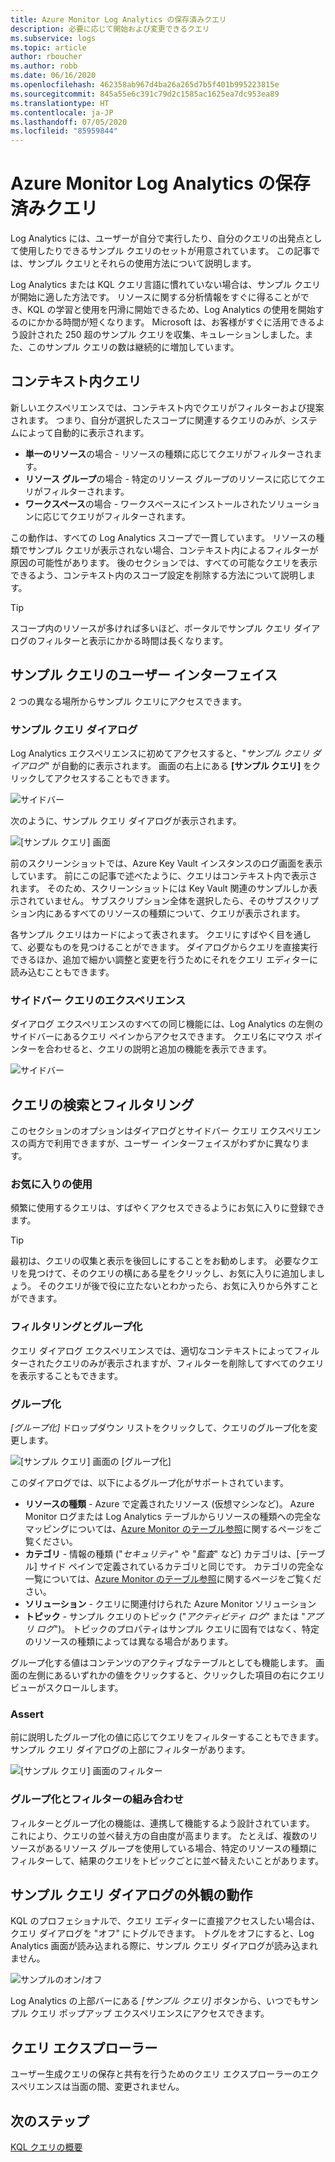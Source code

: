 ```yaml
---
title: Azure Monitor Log Analytics の保存済みクエリ
description: 必要に応じて開始および変更できるクエリ
ms.subservice: logs
ms.topic: article
author: rboucher
ms.author: robb
ms.date: 06/16/2020
ms.openlocfilehash: 462358ab967d4ba26a265d7b5f401b995223815e
ms.sourcegitcommit: 845a55e6c391c79d2c1585ac1625ea7dc953ea89
ms.translationtype: HT
ms.contentlocale: ja-JP
ms.lasthandoff: 07/05/2020
ms.locfileid: "85959844"
---
```

# <a name="saved-queries-in-azure-monitor-log-analytics"></a>Azure Monitor Log Analytics の保存済みクエリ

Log Analytics には、ユーザーが自分で実行したり、自分のクエリの出発点として使用したりできるサンプル クエリのセットが用意されています。 この記事では、サンプル クエリとそれらの使用方法について説明します。

Log Analytics または KQL クエリ言語に慣れていない場合は、サンプル クエリが開始に適した方法です。 リソースに関する分析情報をすぐに得ることができ、KQL の学習と使用を円滑に開始できるため、Log Analytics の使用を開始するのにかかる時間が短くなります。 Microsoft は、お客様がすぐに活用できるよう設計された 250 超のサンプル クエリを収集、キュレーションしました。また、このサンプル クエリの数は継続的に増加しています。

## <a name="in-context-queries"></a>コンテキスト内クエリ

新しいエクスペリエンスでは、コンテキスト内でクエリがフィルターおよび提案されます。 つまり、自分が選択したスコープに関連するクエリのみが、システムによって自動的に表示されます。

- **単一のリソース**の場合 - リソースの種類に応じてクエリがフィルターされます。
- **リソース グループ**の場合 - 特定のリソース グループのリソースに応じてクエリがフィルターされます。
- **ワークスペース**の場合 - ワークスペースにインストールされたソリューションに応じてクエリがフィルターされます。

この動作は、すべての Log Analytics スコープで一貫しています。 リソースの種類でサンプル クエリが表示されない場合、コンテキスト内によるフィルターが原因の可能性があります。 後のセクションでは、すべての可能なクエリを表示できるよう、コンテキスト内のスコープ設定を削除する方法について説明します。

> [!TIP]
> スコープ内のリソースが多ければ多いほど、ポータルでサンプル クエリ ダイアログのフィルターと表示にかかる時間は長くなります。

## <a name="example-query-user-interface"></a>サンプル クエリのユーザー インターフェイス

2 つの異なる場所からサンプル クエリにアクセスできます。

### <a name="example-query-dialog"></a>サンプル クエリ ダイアログ

Log Analytics エクスペリエンスに初めてアクセスすると、"*サンプル クエリ ダイアログ*" が自動的に表示されます。  画面の右上にある **[サンプル クエリ]** をクリックしてアクセスすることもできます。

![サイドバー](media/saved-queries/sidebar-2.png)

次のように、サンプル クエリ ダイアログが表示されます。  

![[サンプル クエリ] 画面](media/saved-queries/example-query-start.png)

前のスクリーンショットでは、Azure Key Vault インスタンスのログ画面を表示しています。 前にこの記事で述べたように、クエリはコンテキスト内で表示されます。  そのため、スクリーンショットには Key Vault 関連のサンプルしか表示されていません。 サブスクリプション全体を選択したら、そのサブスクリプション内にあるすべてのリソースの種類について、クエリが表示されます。  

各サンプル クエリはカードによって表されます。 クエリにすばやく目を通して、必要なものを見つけることができます。 ダイアログからクエリを直接実行できるほか、追加で細かい調整と変更を行うためにそれをクエリ エディターに読み込むこともできます。

### <a name="sidebar-query-experience"></a>サイドバー クエリのエクスペリエンス

ダイアログ エクスペリエンスのすべての同じ機能には、Log Analytics の左側のサイドバーにあるクエリ ペインからアクセスできます。 クエリ名にマウス ポインターを合わせると、クエリの説明と追加の機能を表示できます。

![サイドバー](media/saved-queries/sidebar-3.png)

## <a name="finding-and-filtering-queries"></a>クエリの検索とフィルタリング

このセクションのオプションはダイアログとサイドバー クエリ エクスペリエンスの両方で利用できますが、ユーザー インターフェイスがわずかに異なります。  

### <a name="use-favorites"></a>お気に入りの使用

頻繁に使用するクエリは、すばやくアクセスできるようにお気に入りに登録できます。

> [!TIP]
> 最初は、クエリの収集と表示を後回しにすることをお勧めします。 必要なクエリを見つけて、そのクエリの横にある星をクリックし、お気に入りに追加しましょう。 そのクエリが後で役に立たないとわかったら、お気に入りから外すことができます。  

### <a name="filtering-and-group-by"></a>フィルタリングとグループ化

クエリ ダイアログ エクスペリエンスでは、適切なコンテキストによってフィルターされたクエリのみが表示されますが、フィルターを削除してすべてのクエリを表示することもできます。

### <a name="group-by"></a>グループ化

*[グループ化]* ドロップダウン リストをクリックして、クエリのグループ化を変更します。

![[サンプル クエリ] 画面の [グループ化]](media/saved-queries/example-query-groupby.png)

このダイアログでは、以下によるグループ化がサポートされています。

- **リソースの種類** - Azure で定義されたリソース (仮想マシンなど)。 Azure Monitor ログまたは Log Analytics テーブルからリソースの種類への完全なマッピングについては、[Azure Monitor のテーブル参照](/azure/azure-monitor/reference/tables/tables-resourcetype)に関するページをご覧ください。  
- **カテゴリ** - 情報の種類 ("*セキュリティ*" や "*監査*" など) カテゴリは、[テーブル] サイド ペインで定義されているカテゴリと同じです。 カテゴリの完全な一覧については、[Azure Monitor のテーブル参照](/azure/azure-monitor/reference/tables/tables-category)に関するページをご覧ください。  
- **ソリューション** - クエリに関連付けられた Azure Monitor ソリューション
- **トピック** - サンプル クエリのトピック ("*アクティビティ ログ*" または "*アプリ ログ*")。 トピックのプロパティはサンプル クエリに固有ではなく、特定のリソースの種類によっては異なる場合があります。

グループ化する値はコンテンツのアクティブなテーブルとしても機能します。 画面の左側にあるいずれかの値をクリックすると、クリックした項目の右にクエリ ビューがスクロールします。

### <a name="filter"></a>Assert

前に説明したグループ化の値に応じてクエリをフィルターすることもできます。 サンプル クエリ ダイアログの上部にフィルターがあります。

![[サンプル クエリ] 画面のフィルター](media/saved-queries/example-query-filter.png)

### <a name="combining-group-by-and-filter"></a>グループ化とフィルターの組み合わせ

フィルターとグループ化の機能は、連携して機能するよう設計されています。 これにより、クエリの並べ替え方の自由度が高まります。 たとえば、複数のリソースがあるリソース グループを使用している場合、特定のリソースの種類にフィルターして、結果のクエリをトピックごとに並べ替えたいことがあります。

## <a name="sample-query-dialog-appearance-behavior"></a>サンプル クエリ ダイアログの外観の動作

KQL のプロフェショナルで、クエリ エディターに直接アクセスしたい場合は、クエリ ダイアログを "オフ" にトグルできます。 トグルをオフにすると、Log Analytics 画面が読み込まれる際に、サンプル クエリ ダイアログが読み込まれません。

![サンプルのオン/オフ](media/saved-queries/examples-on-off.png)

Log Analytics の上部バーにある *[サンプル クエリ]* ボタンから、いつでもサンプル クエリ ポップアップ エクスペリエンスにアクセスできます。

## <a name="query-explorer"></a>クエリ エクスプローラー

ユーザー生成クエリの保存と共有を行うためのクエリ エクスプローラーのエクスペリエンスは当面の間、変更されません。

## <a name="next-steps"></a>次のステップ

[KQL クエリの概要](get-started-queries.md)

